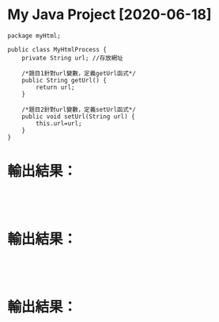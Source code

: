 # My Java Project [2020-06-18]
```
package myHtml;

public class MyHtmlProcess {
	private String url; //存放網址
	
	/*題目1針對url變數，定義getUrl函式*/
	public String getUrl() {
		return url;
	}
	
	/*題目2針對url變數，定義setUrl函式*/
	public void setUrl(String url) {
		this.url=url;
	}
}
```
# 輸出結果：
```
```
#
```
```
# 輸出結果：
```
```
#
```
```
# 輸出結果：
```
```
